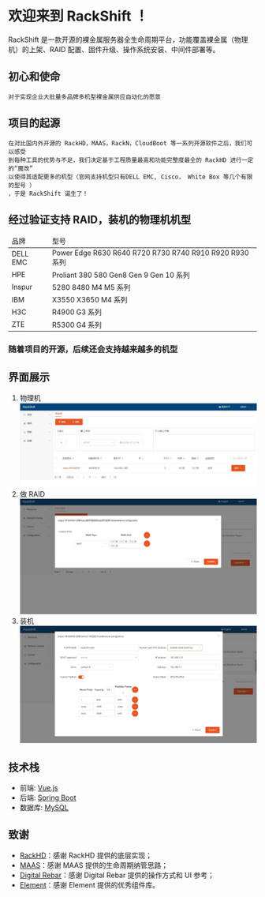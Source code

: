 # 欢迎来到 RackShift ！

  RackShift 是一款开源的裸金属服务器全生命周期平台，功能覆盖裸金属（物理机）的上架、RAID 配置、固件升级、操作系统安装、中间件部署等。  
 

## 初心和使命
    对于实现企业大批量多品牌多机型裸金属供应自动化的愿景
        
## 项目的起源
    在对比国内外开源的 RackHD，MAAS，RackN，CloudBoot 等一系列开源软件之后，我们可以感受
    到每种工具的优势与不足，我们决定基于工程质量最高和功能完整度最全的 RackHD 进行一定的“魔改”
    以使得其适配更多的机型（官网支持机型只有DELL EMC, Cisco， White Box 等几个有限的型号 ）
    ，于是 RackShift 诞生了！ 
    
## 经过验证支持 RAID，装机的物理机机型
<table>
<thead>
<tr><td>品牌</td><td>型号</td></tr>
</thead>
<tbody>
<tr>
<td>DELL EMC</td>
<td>Power Edge R630 R640 R720 R730 R740 R910 R920 R930系列</td>
</tr>
<tr>
<td>HPE</td>
<td>Proliant 380 580 Gen8 Gen 9 Gen 10 系列</td>
</tr>

<tr>
<td>Inspur</td>
<td>5280 8480 M4 M5 系列</td>
</tr>

<tr>
<td>IBM</td>
<td>X3550 X3650 M4 系列</td>
</tr>

<tr>
<td>H3C</td>
<td>R4900 G3 系列</td>
</tr>

<tr>
<td>ZTE</td>
<td>R5300 G4 系列</td>
</tr>

</tbody>
</table>

### 随着项目的开源，后续还会支持越来越多的机型

## 界面展示
1. 物理机
![runnob](static/wizard/pm1.jpg)
2. 做 RAID
![runnob](static/wizard/raid.jpg)
3. 装机
![runnob](static/wizard/centos.jpg)

## 技术栈

- 前端: [Vue.js](https://vuejs.org/)
- 后端: [Spring Boot](https://www.tutorialspoint.com/spring_boot/spring_boot_introduction.htm)
- 数据库: [MySQL](https://www.mysql.com/)

## 致谢

-  [RackHD](https://rackhd.github.io/)：感谢 RackHD 提供的底层实现；
-  [MAAS](https://maas.io/)：感谢 MAAS 提供的生命周期纳管思路；
-  [Digital Rebar](https://rackn.com/rebar/)：感谢 Digital Rebar 提供的操作方式和 UI 参考；
-  [Element](https://element.eleme.cn/#/)：感谢 Element 提供的优秀组件库。